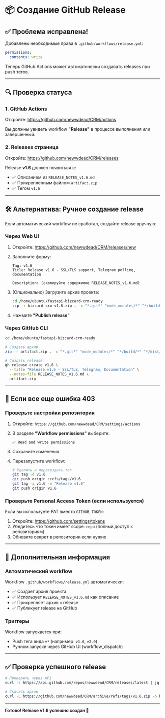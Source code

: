 # 📦 Создание GitHub Release

## ✅ Проблема исправлена!

Добавлены необходимые права в `.github/workflows/release.yml`:

```yaml
permissions:
  contents: write
```

Теперь GitHub Actions может автоматически создавать releases при push тегов.

---

## 🔍 Проверка статуса

### 1. GitHub Actions
Откройте: https://github.com/newwdead/CRM/actions

Вы должны увидеть workflow **"Release"** в процессе выполнения или завершенный.

### 2. Releases страница
Откройте: https://github.com/newwdead/CRM/releases

Release **v1.6** должен появиться с:
- ✅ Описанием из `RELEASE_NOTES_v1.6.md`
- ✅ Прикрепленным файлом `artifact.zip`
- ✅ Тегом `v1.6`

---

## 🛠️ Альтернатива: Ручное создание release

Если автоматический workflow не сработал, создайте release вручную:

### Через Web UI

1. Откройте: https://github.com/newwdead/CRM/releases/new

2. Заполните форму:
   ```
   Tag: v1.6
   Title: Release v1.6 - SSL/TLS support, Telegram polling, documentation
   
   Description: (скопируйте содержимое RELEASE_NOTES_v1.6.md)
   ```

3. (Опционально) Загрузите архив проекта:
   ```bash
   cd /home/ubuntu/fastapi-bizcard-crm-ready
   zip -r bizcard-crm-v1.6.zip . -x "*.git*" "node_modules/*" "*/build/*" "*/dist/*" "uploads/*" "data/*"
   ```

4. Нажмите **"Publish release"**

### Через GitHub CLI

```bash
cd /home/ubuntu/fastapi-bizcard-crm-ready

# Создать архив
zip -r artifact.zip . -x "*.git*" "node_modules/*" "*/build/*" "*/dist/*" "uploads/*" "data/*"

# Создать release
gh release create v1.6 \
  --title "Release v1.6 - SSL/TLS, Telegram, Documentation" \
  --notes-file RELEASE_NOTES_v1.6.md \
  artifact.zip
```

---

## 🐛 Если все еще ошибка 403

### Проверьте настройки репозитория

1. Откройте: `https://github.com/newwdead/CRM/settings/actions`

2. В разделе **"Workflow permissions"** выберите:
   ```
   ✅ Read and write permissions
   ```

3. Сохраните изменения

4. Перезапустите workflow:
   ```bash
   # Удалить и пересоздать тег
   git tag -d v1.6
   git push origin :refs/tags/v1.6
   git tag -a v1.6 -m "Release v1.6"
   git push origin v1.6
   ```

### Проверьте Personal Access Token (если используется)

Если вы используете PAT вместо `GITHUB_TOKEN`:

1. Откройте: https://github.com/settings/tokens
2. Убедитесь что токен имеет scope: `repo` (полный доступ к репозиториям)
3. Обновите секрет в репозитории если нужно

---

## 📝 Дополнительная информация

### Автоматический workflow

Workflow `.github/workflows/release.yml` автоматически:
- ✅ Создает архив проекта
- ✅ Использует `RELEASE_NOTES_v1.6.md` как описание
- ✅ Прикрепляет архив к release
- ✅ Публикует release на GitHub

### Триггеры

Workflow запускается при:
- Push тега вида `v*` (например: `v1.6`, `v2.0`)
- Ручном запуске через GitHub UI (workflow_dispatch)

---

## ✅ Проверка успешного release

```bash
# Проверить через API
curl -s https://api.github.com/repos/newwdead/CRM/releases/latest | jq '{tag_name, name, published_at}'

# Скачать архив
curl -L https://github.com/newwdead/CRM/archive/refs/tags/v1.6.zip -o bizcard-crm-v1.6.zip
```

---

**Готово! Release v1.6 успешно создан 🎉**

